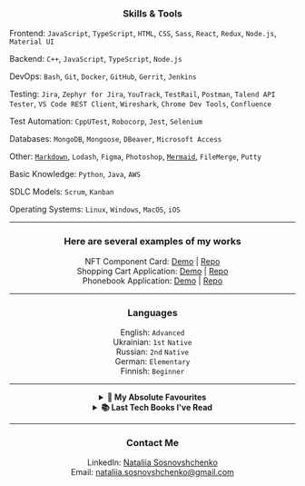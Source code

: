 <h3 align="center">
Skills & Tools
</h3>

Frontend:
<code>JavaScript</code>,
<code>TypeScript</code>,
<code>HTML</code>,
<code>CSS</code>,
<code>Sass</code>,
<code>React</code>,
<code>Redux</code>,
<code>Node.js</code>,
<code>Material UI</code>

Backend:
<code>C++</code>,
<code>JavaScript</code>,
<code>TypeScript</code>,
<code>Node.js</code>

DevOps:
<code>Bash</code>,
<code>Git</code>,
<code>Docker</code>,
<code>GitHub</code>,
<code>Gerrit</code>,
<code>Jenkins</code>

Testing:
<code>Jira</code>,
<code>Zephyr for Jira</code>,
<code>YouTrack</code>,
<code>TestRail</code>,
<code>Postman</code>,
<code>Talend API Tester</code>,
<code>VS Code REST Client</code>,
<code>Wireshark</code>,
<code>Chrome Dev Tools</code>,
<code>Confluence</code>

Test Automation:
<code>CppUTest</code>,
<code>Robocorp</code>,
<code>Jest</code>,
<code>Selenium</code>

Databases:
<code>MongoDB</code>,
<code>Mongoose</code>,
<code>DBeaver</code>,
<code>Microsoft Access</code>

Other:
<code><a href="https://www.markdownguide.org/" target="_blank">Markdown</a></code>,
<code>Lodash</code>,
<code>Figma</code>,
<code>Photoshop</code>,
<code><a href="https://mermaid.js.org/#/" target="_blank">Mermaid</a></code>,
<code>FileMerge</code>,
<code>Putty</code>

Basic Knowledge:
<code>Python</code>,
<code>Java</code>,
<code>AWS</code>

SDLC Models:
<code>Scrum</code>,
<code>Kanban</code>

Operating Systems:
<code>Linux</code>,
<code>Windows</code>,
<code>MacOS</code>,
<code>iOS</code>

---

<h3 align="center">Here are several examples of my works</h3>

<p align="center">
	NFT Component Card: 
	<a href="https://sonata22.github.io/nft-preview-card-component/" target="_blank">Demo</a> |
	<a href="https://github.com/sonata22/nft-preview-card-component" target="_blank">Repo</a>
	<br>
	Shopping Cart Application:
	<a href="https://bof-frontend-project-advanced-qpdtga5gj-sonata22.vercel.app/" target="_blank">Demo</a> |
	<a href="https://github.com/sonata22/BOF-frontend-advanced-project" target="_blank">Repo</a>
	<br>
	Phonebook Application:
	<a href="https://fullstack-part3-phonebook-piz7.onrender.com/" target="_blank">Demo</a> |
	<a href="https://github.com/sonata22/FullStack_part3?tab=readme-ov-file" target="_blank">Repo</a>
</p>

---

<h3 align="center">Languages</h3>

<p align="center">
	English: <code>Advanced</code><br>
	Ukrainian: <code>1st</code> <code>Native</code><br>
	Russian: <code>2nd</code> <code>Native</code><br>
	German: <code>Elementary</code><br>
	Finnish: <code>Beginner</code><br>
</p>

---

<details align="center">	
  <summary><b>💯 My Absolute Favourites</b></summary>
	<a href="https://cssbattle.dev/player/sonata22" target="_blank">cssbattle.dev/sonata22</a>
	<br>
	<a href="https://www.codewars.com/users/sonata22" target="_blank">codewars.com/sonata22</a>
	<br>
	<a href="https://codepen.io/sonata22" target="_blank">codepen.io/sonata22</a>
</details>
<details align="center">	
  <summary><b>📚 Last Tech Books I've Read</b></summary>
	<table align="center">
	<tbody>
		<tr>
			<th>#</th>
			<th>Title</th>
			<th>Author</th>
			<th>Date Finished</th>
		</tr>
		<tr>
			<td><img src="https://github.com/getify/You-Dont-Know-JS/raw/1st-ed/up%20%26%20going/cover.jpg" alt=YDKJS_book1 height="55"/></td>
			<td><a href="https://github.com/getify/You-Dont-Know-JS/tree/1st-ed/up%20%26%20going" target="_blank"><strong>You Don't Know JS: Up & Going</strong></a></td>
			<td><em>Kyle Simpson</em></td>
			<td>In Progress</td>
		</tr>
		<tr>
			<td><img src="https://mdg.imgix.net/assets/images/book-cover.jpg?auto=format&fit=clip&q=40&w=1080" alt=theMarkdownGuide height="55"/></td>
			<td><a href="https://github.com/mattcone/markdown-guide-book" target="_blank"><strong>The Markdown Guide</strong></a></td>
			<td><em>By Matt Cone</em></td>
			<td>September 22, 2023</td>
		</tr>
	</tbody>
</table>
</details>

---

<h3 align="center">
Contact Me
</h3>

<p align="center">
	LinkedIn: <a href="https://www.linkedin.com/in/nataliia-sosnovshchenko/" target="_blank">Nataliia Sosnovshchenko</a>
	<br>
	Email: <a href="mailto:nataliia.sosnovshchenko@gmail.com" target="_blank">nataliia.sosnovshchenko@gmail.com</a>
</p>
